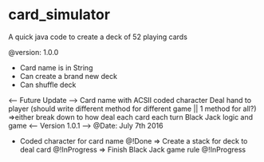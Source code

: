 # card_simulator
A quick java code to create a deck of 52 playing cards

@version: 1.0.0

* Card name is in String
* Can create a brand new deck
* Can shuffle deck

<-- Future Update -->
Card name with ACSII coded character 
Deal hand to player (should write different method for different game || 1 method for all?)
 =>either break down to how deal each card each turn
Black Jack logic and game
 <-- Version 1.0.1 -->
 @Date: July 7th 2016
 * Coded character for card name                @!Done
 => Create a stack for deck to deal card        @!InProgress
 => Finish Black Jack game rule                 @!InProgress
